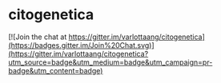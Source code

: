 # citogenetica

[![Join the chat at https://gitter.im/varlottaang/citogenetica](https://badges.gitter.im/Join%20Chat.svg)](https://gitter.im/varlottaang/citogenetica?utm_source=badge&utm_medium=badge&utm_campaign=pr-badge&utm_content=badge)

